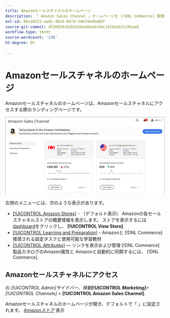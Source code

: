 ```yaml
---
title: Amazonセールスチャネルのホームページ
description: 「 Amazon Sales Channel 」ホームページを [!DNL Commerce] 管理者が [!DNL Amazon Marketplace] リストとアクティビティ。
exl-id: 00ce8253-aa91-4824-847d-24b74ed6a8bf
source-git-commit: df26834c81b5e26ad0ea8c94c14292eb7c24bae8
workflow-type: tm+mt
source-wordcount: '130'
ht-degree: 0%

---
```


# Amazonセールスチャネルのホームページ

Amazonセールスチャネルのホームページは、Amazonセールスチャネルにアクセスする際のランディングページです。

![Amazonセールスチャネルのホームページ](assets/amazon-sales-channel-home-tabs.png)

左側のメニューには、次のような表示があります。

- [[!UICONTROL Amazon Stores]](./managing-stores.md) - （デフォルト表示） Amazonの各セールスチャネルストアの概要情報を表示します。 ストアを表示するには [dashboard](./amazon-store-dashboard.md)をクリックし、 **[!UICONTROL View Store]**.
- [[!UICONTROL Learning and Preparation]](./learning-preparation.md) - Amazonと [!DNL Commerce] 推奨される設定タスクと使用可能な学習教材
- [[!UICONTROL Attributes]](./managing-attributes.md)  — リンクを表示および管理 [!DNL Commerce] 製品カタログのAmazon属性と Amazonと自動的に同期するには、 [!DNL Commerce].

## Amazonセールスチャネルにアクセス

の _[!UICONTROL Admin]_サイドバー、移動&#x200B;**[!UICONTROL Marketing]**>_[!UICONTROL Channels]_ > **[!UICONTROL Amazon Sales Channel]**.

Amazonセールスチャネルのホームページが開き、デフォルトで「 」に設定されます。 [_Amazonストア_](./managing-stores.md) 表示
